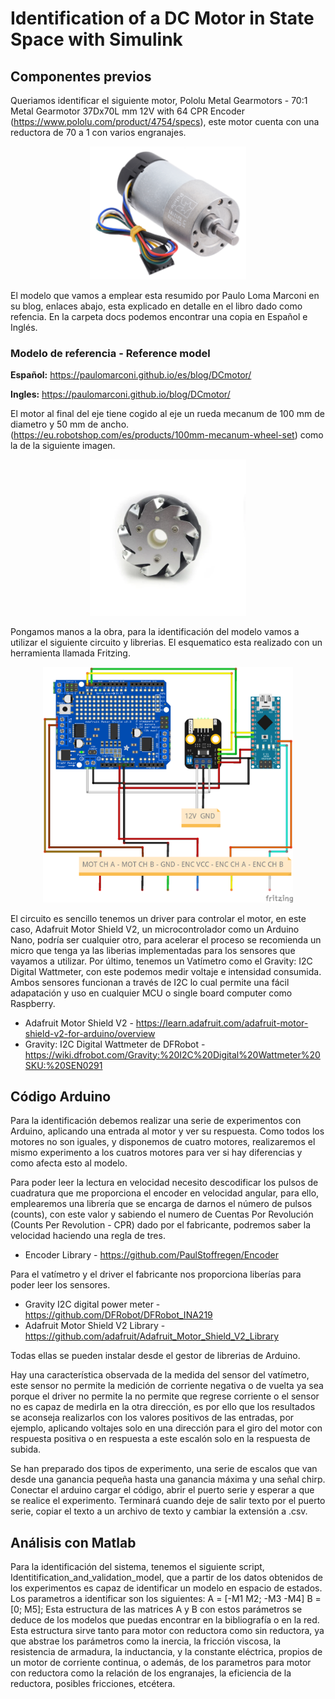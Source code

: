 # Identification of a DC Motor in State Space with Simulink

## Componentes previos

Queriamos identificar el siguiente motor, Pololu Metal Gearmotors - 70:1 Metal Gearmotor 37Dx70L mm 12V with 64 CPR Encoder (https://www.pololu.com/product/4754/specs), este motor cuenta con una reductora de 70 a 1 con varios engranajes.

<p align="center">
<img src='img/motor.jpg' width='250'>
</p>

El modelo que vamos a emplear esta resumido por Paulo Loma Marconi en su blog, enlaces abajo, esta explicado en detalle en el libro dado como refencia. En la carpeta docs podemos encontrar una copia en Español e Inglés.
### Modelo de referencia - Reference model
**Español:**
https://paulomarconi.github.io/es/blog/DCmotor/

**Ingles:**
https://paulomarconi.github.io/blog/DCmotor/

El motor al final del eje tiene cogido al eje un rueda mecanum de 100 mm de diametro y 50 mm de ancho. (https://eu.robotshop.com/es/products/100mm-mecanum-wheel-set) como la de la siguiente imagen.

<p align="center">
<img src='img/100mm-mecanum-wheel-set_1_600x.webp' width='250'>
</p>

Pongamos manos a la obra, para la identificación del modelo vamos a utilizar el siguiente circuito y librerias. El esquematico esta realizado con un herramienta llamada Fritzing.

<p align="center">
<img src='img/Sketch_bb.png' width='400'>
</p>

El circuito es sencillo tenemos un driver para controlar el motor, en este caso, Adafruit Motor Shield V2, un microcontrolador como un Arduino Nano, podría ser cualquier otro, para acelerar el proceso se recomienda un micro que tenga ya las liberias implementadas para los sensores que vayamos a utilizar. Por último, tenemos un Vatímetro como el Gravity: I2C Digital Wattmeter, con este podemos medir voltaje e intensidad consumida. Ambos sensores funcionan a través de I2C lo cual permite una fácil adapatación y uso en cualquier MCU o single board computer como Raspberry.

- Adafruit Motor Shield V2 - https://learn.adafruit.com/adafruit-motor-shield-v2-for-arduino/overview
- Gravity: I2C Digital Wattmeter de DFRobot - https://wiki.dfrobot.com/Gravity:%20I2C%20Digital%20Wattmeter%20SKU:%20SEN0291


## Código Arduino

Para la identificación debemos realizar una serie de experimentos con Arduino, aplicando una entrada al motor y ver su respuesta. Como todos los motores no son iguales, y disponemos de cuatro motores, realizaremos el mismo experimento a los cuatros motores para ver si hay diferencias y como afecta esto al modelo.

Para poder leer la lectura en velocidad necesito descodificar los pulsos de cuadratura que me proporciona el encoder en velocidad angular, para ello, emplearemos una librería que se encarga de darnos el número de pulsos (counts), con este valor y sabiendo el numero de Cuentas Por Revolución (Counts Per Revolution - CPR) dado por el fabricante, podremos saber la velocidad haciendo una regla de tres.

- Encoder Library - https://github.com/PaulStoffregen/Encoder

Para el vatímetro y el driver el fabricante nos proporciona liberías para poder leer los sensores.

- Gravity I2C digital power meter - https://github.com/DFRobot/DFRobot_INA219
- Adafruit Motor Shield V2 Library - https://github.com/adafruit/Adafruit_Motor_Shield_V2_Library

Todas ellas se pueden instalar desde el gestor de librerias de Arduino.

Hay una característica observada de la medida del sensor del vatímetro, este sensor no permite la medición de corriente negativa o de vuelta ya sea porque el driver no  permite la no permite que regrese corriente o el sensor no es capaz de medirla en la otra dirección, es por ello que los resultados se aconseja realizarlos con los valores positivos de las entradas, por ejemplo, aplicando voltajes solo en una dirección para el giro del motor con respuesta positiva o en respuesta a este escalón solo en la respuesta de subida. 

Se han preparado dos tipos de experimento, una serie de escalos que van desde una ganancia pequeña hasta una ganancia máxima y una señal chirp. Conectar el arduino cargar el código, abrir el puerto serie y esperar a que se realice el experimento. Terminará cuando deje de salir texto por el puerto serie, copiar el texto a un archivo de texto y cambiar la extensión a .csv.

## Análisis con Matlab

Para la identificación del sistema, tenemos el siguiente script, Identitification_and_validation_model, que a partir de los datos obtenidos de los experimentos es capaz de identificar un modelo en espacio de estados.
Los parametros a identificar son los siguientes:
A = [-M1 M2; -M3 -M4]
B = [0; M5];
Esta estructura de las matrices A y B con estos parámetros se deduce de los modelos que puedas encontrar en la bibliografía o en la red. Esta estructura sirve tanto para motor con reductora como sin reductora, ya que abstrae los parámetros como 
la inercia, la fricción viscosa, la resistencia de armadura, la inductancia, y la constante eléctrica, propios de un motor de corriente continua, o además, de los parametros para motor con reductora como la relación de los engranajes, la eficiencia de la reductora, posibles fricciones, etcétera.

